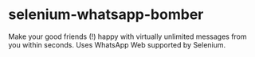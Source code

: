 # selenium-whatsapp-bomber

Make your good friends (!) happy with virtually unlimited messages from you within seconds.
Uses WhatsApp Web supported by Selenium.
